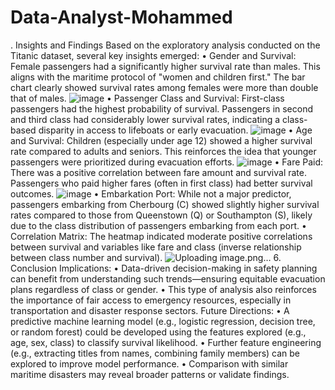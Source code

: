 # Data-Analyst-Mohammed
. Insights and Findings
Based on the exploratory analysis conducted on the Titanic dataset, several key insights emerged:
•	Gender and Survival: Female passengers had a significantly higher survival rate than males. This aligns with the maritime protocol of "women and children first." The bar chart clearly showed survival rates among females were more than double that of males.
![image](https://github.com/user-attachments/assets/159ee56c-347b-48c2-916c-a9f659f4f8ab)
•	Passenger Class and Survival: First-class passengers had the highest probability of survival. Passengers in second and third class had considerably lower survival rates, indicating a class-based disparity in access to lifeboats or early evacuation.
![image](https://github.com/user-attachments/assets/1cae25c1-29c8-4474-9925-5b0708c43f2e)
•	Age and Survival: Children (especially under age 12) showed a higher survival rate compared to adults and seniors. This reinforces the idea that younger passengers were prioritized during evacuation efforts.
![image](https://github.com/user-attachments/assets/fc609473-693c-4644-a55a-036edef3f45a)
•	Fare Paid: There was a positive correlation between fare amount and survival rate. Passengers who paid higher fares (often in first class) had better survival outcomes.
![image](https://github.com/user-attachments/assets/eb02fc9d-f97e-4de1-ab91-b82bc50e1160)
•	Embarkation Port: While not a major predictor, passengers embarking from Cherbourg (C) showed slightly higher survival rates compared to those from Queenstown (Q) or Southampton (S), likely due to the class distribution of passengers embarking from each port.
•	Correlation Matrix: The heatmap indicated moderate positive correlations between survival and variables like fare and class (inverse relationship between class number and survival).
![Uploading image.png…]()
6. Conclusion
Implications:
•	Data-driven decision-making in safety planning can benefit from understanding such trends—ensuring equitable evacuation plans regardless of class or gender.
•	This type of analysis also reinforces the importance of fair access to emergency resources, especially in transportation and disaster response sectors.
Future Directions:
•	A predictive machine learning model (e.g., logistic regression, decision tree, or random forest) could be developed using the features explored (e.g., age, sex, class) to classify survival likelihood.
•	Further feature engineering (e.g., extracting titles from names, combining family members) can be explored to improve model performance.
•	Comparison with similar maritime disasters may reveal broader patterns or validate findings.



